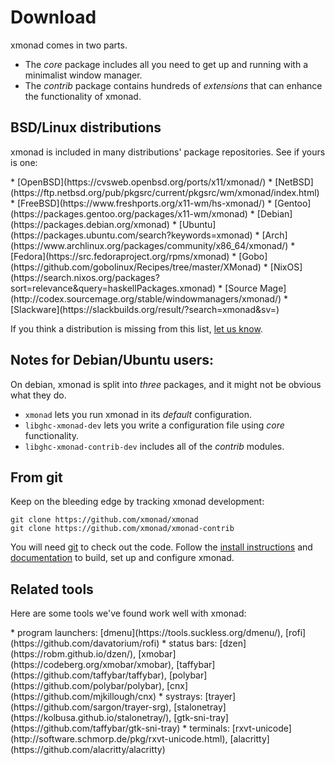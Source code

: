 ---
---

# Download

xmonad comes in two parts.

* The _core_ package includes all you need to get up and running with a minimalist window manager.
* The _contrib_ package contains hundreds of _extensions_ that can enhance the functionality of xmonad.

## BSD/Linux distributions

xmonad is included in many distributions' package repositories. See if yours is one:

<div class="list-col-4" markdown="1">
* [OpenBSD](https://cvsweb.openbsd.org/ports/x11/xmonad/)
* [NetBSD](https://ftp.netbsd.org/pub/pkgsrc/current/pkgsrc/wm/xmonad/index.html)
* [FreeBSD](https://www.freshports.org/x11-wm/hs-xmonad/)
* [Gentoo](https://packages.gentoo.org/packages/x11-wm/xmonad)
* [Debian](https://packages.debian.org/xmonad)
* [Ubuntu](https://packages.ubuntu.com/search?keywords=xmonad)
* [Arch](https://www.archlinux.org/packages/community/x86_64/xmonad/)
* [Fedora](https://src.fedoraproject.org/rpms/xmonad)
* [Gobo](https://github.com/gobolinux/Recipes/tree/master/XMonad)
* [NixOS](https://search.nixos.org/packages?sort=relevance&query=haskellPackages.xmonad)
* [Source Mage](http://codex.sourcemage.org/stable/windowmanagers/xmonad/)
* [Slackware](https://slackbuilds.org/result/?search=xmonad&sv=)
</div>

If you think a distribution is missing from this list, [let us know](https://github.com/xmonad/xmonad-web/issues).

## Notes for Debian/Ubuntu users:

On debian, xmonad is split into _three_ packages, and it might not be obvious what they do.

* `xmonad` lets you run xmonad in its _default_ configuration.
* `libghc-xmonad-dev` lets you write a configuration file using _core_ functionality.
* `libghc-xmonad-contrib-dev` includes all of the _contrib_ modules.

## From git

Keep on the bleeding edge by tracking xmonad development:

```
git clone https://github.com/xmonad/xmonad
git clone https://github.com/xmonad/xmonad-contrib
```

You will need [git](https://git-scm.com/) to check out the code.
Follow the [install instructions](INSTALL.md) and
[documentation](documentation.md) to build, set up and configure xmonad.

## Related tools

Here are some tools we've found work well with xmonad:

<div class="list-col-2" markdown="1">
* program launchers:
  [dmenu](https://tools.suckless.org/dmenu/),
  [rofi](https://github.com/davatorium/rofi)
* status bars:
  [dzen](https://robm.github.io/dzen/),
  [xmobar](https://codeberg.org/xmobar/xmobar),
  [taffybar](https://github.com/taffybar/taffybar),
  [polybar](https://github.com/polybar/polybar),
  [cnx](https://github.com/mjkillough/cnx)
* systrays:
  [trayer](https://github.com/sargon/trayer-srg),
  [stalonetray](https://kolbusa.github.io/stalonetray/),
  [gtk-sni-tray](https://github.com/taffybar/gtk-sni-tray)
* terminals:
  [rxvt-unicode](http://software.schmorp.de/pkg/rxvt-unicode.html),
  [alacritty](https://github.com/alacritty/alacritty)
</div>
